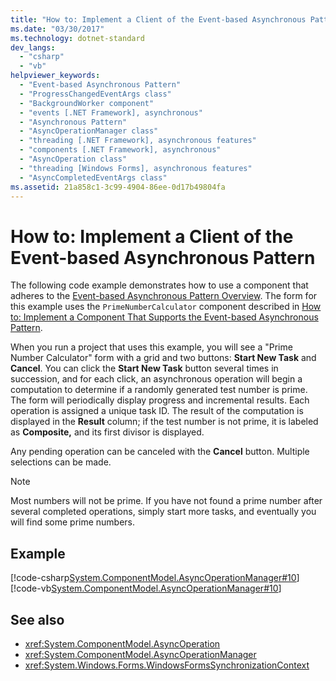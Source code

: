 ```yaml
---
title: "How to: Implement a Client of the Event-based Asynchronous Pattern"
ms.date: "03/30/2017"
ms.technology: dotnet-standard
dev_langs: 
  - "csharp"
  - "vb"
helpviewer_keywords: 
  - "Event-based Asynchronous Pattern"
  - "ProgressChangedEventArgs class"
  - "BackgroundWorker component"
  - "events [.NET Framework], asynchronous"
  - "Asynchronous Pattern"
  - "AsyncOperationManager class"
  - "threading [.NET Framework], asynchronous features"
  - "components [.NET Framework], asynchronous"
  - "AsyncOperation class"
  - "threading [Windows Forms], asynchronous features"
  - "AsyncCompletedEventArgs class"
ms.assetid: 21a858c1-3c99-4904-86ee-0d17b49804fa
---
```

# How to: Implement a Client of the Event-based Asynchronous Pattern
The following code example demonstrates how to use a component that adheres to the [Event-based Asynchronous Pattern Overview](../../../docs/standard/asynchronous-programming-patterns/event-based-asynchronous-pattern-overview.md). The form for this example uses the `PrimeNumberCalculator` component described in [How to: Implement a Component That Supports the Event-based Asynchronous Pattern](../../../docs/standard/asynchronous-programming-patterns/component-that-supports-the-event-based-asynchronous-pattern.md).  
  
 When you run a project that uses this example, you will see a "Prime Number Calculator" form with a grid and two buttons: **Start New Task** and **Cancel**. You can click the **Start New Task** button several times in succession, and for each click, an asynchronous operation will begin a computation to determine if a randomly generated test number is prime. The form will periodically display progress and incremental results. Each operation is assigned a unique task ID. The result of the computation is displayed in the **Result** column; if the test number is not prime, it is labeled as **Composite,** and its first divisor is displayed.  
  
 Any pending operation can be canceled with the **Cancel** button. Multiple selections can be made.  
  
> [!NOTE]
>  Most numbers will not be prime. If you have not found a prime number after several completed operations, simply start more tasks, and eventually you will find some prime numbers.  
  
## Example  
 [!code-csharp[System.ComponentModel.AsyncOperationManager#10](../../../samples/snippets/csharp/VS_Snippets_Winforms/System.ComponentModel.AsyncOperationManager/CS/primenumbercalculatormain.cs#10)]
 [!code-vb[System.ComponentModel.AsyncOperationManager#10](../../../samples/snippets/visualbasic/VS_Snippets_Winforms/System.ComponentModel.AsyncOperationManager/VB/primenumbercalculatormain.vb#10)]  
  
## See also

- <xref:System.ComponentModel.AsyncOperation>
- <xref:System.ComponentModel.AsyncOperationManager>
- <xref:System.Windows.Forms.WindowsFormsSynchronizationContext>
